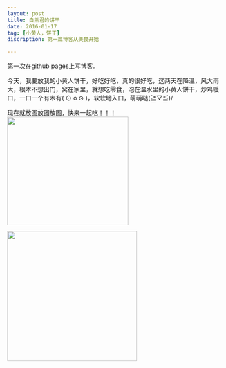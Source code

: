 ```yaml
---
layout: post
title: 白熊君的饼干
date: 2016-01-17
tag: [小黄人，饼干]
discription: 第一篇博客从美食开始

---
```


第一次在github pages上写博客。
  
  今天，我要放我的小黄人饼干，好吃好吃，真的很好吃，这两天在降温，风大雨大，根本不想出门，窝在家里，就想吃零食，泡在温水里的小黄人饼干，炒鸡暖口，一口一个有木有( ⊙ o ⊙ )，软软地入口，萌萌哒\(≧▽≦)/
  
  现在就放图放图放图，快来一起吃！！！
<img src="http://i4.tietuku.com/47f74797d0dd8bcd.jpg" height="250" width="280">

<img src="http://i4.tietuku.com/96bd39f384cce013.jpg" height="300" width="300">

